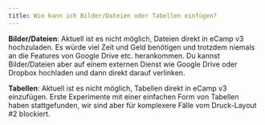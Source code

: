 ```yaml
---
title: Wie kann ich Bilder/Dateien oder Tabellen einfügen?
---
```


**Bilder/Dateien**: Aktuell ist es nicht möglich, Dateien direkt in eCamp v3 hochzuladen.
Es würde viel Zeit und Geld benötigen und trotzdem niemals an die Features von Google Drive etc. herankommen.
Du kannst Bilder/Dateien aber auf einem externen Dienst wie Google Drive oder Dropbox hochladen und dann direkt darauf verlinken.

**Tabellen**: Aktuell ist es nicht möglich, Tabellen direkt in eCamp v3 einzufügen.
Erste Experimente mit einer einfachen Form von Tabellen haben stattgefunden, wir sind aber für komplexere Fälle vom Druck-Layout #2 blockiert.
